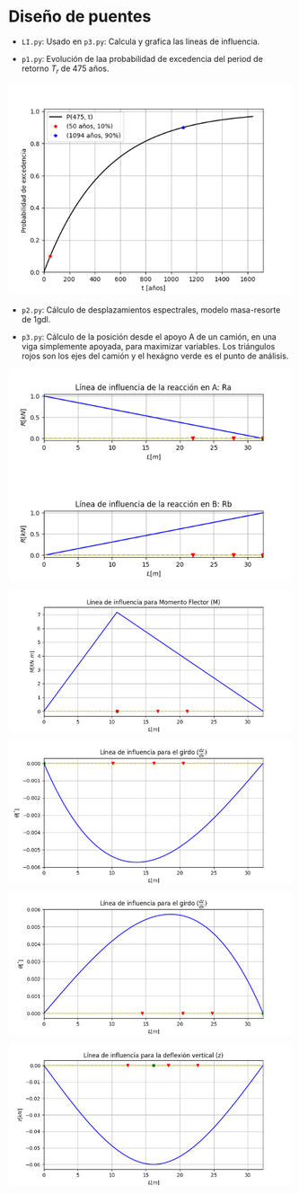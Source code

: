 # Diseño de puentes

* ```LI.py```: Usado en ```p3.py```: Calcula y grafica las lineas de influencia.

* ```p1.py```: Evolución de laa probabilidad de excedencia del period de retorno $T_r$ de 475 años.

<p align="center">
 <img src="figs/graf_p1.png">
</p>

* ```p2.py```: Cálculo de desplazamientos espectrales, modelo masa-resorte de 1gdl.


* ```p3.py```: Cálculo de la posición desde el apoyo A de un camión, en una viga simplemente apoyada, para maximizar variables. Los triángulos rojos son los ejes del camión y el hexágno verde es el punto de análisis.

<p align="center">
 <img src="figs/num_a.png">
</p>

<p align="center">
 <img src="figs/num_b.png">
</p>

<p align="center">
 <img src="figs/num_c.png">
</p>

<p align="center">
 <img src="figs/num_cb.png">
</p>

<p align="center">
 <img src="figs/num_d.png">
</p>